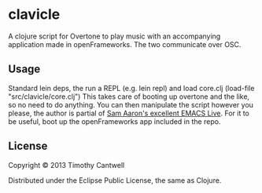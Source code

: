# clavicle

A clojure script for Overtone to play music with an accompanying application made in openFrameworks. The two communicate over OSC.

## Usage

Standard lein deps, the run a REPL (e.g. lein repl) and load core.clj (load-file "src/clavicle/core.clj")
This takes care of booting up overtone and the like, so no need to do anything. You can then manipulate
the script however you please, the author is partial of [Sam Aaron's excellent EMACS Live](http://overtone.github.io/emacs-live/).
For it to be useful, boot up the openFrameworks app included in the repo.

## License

Copyright © 2013 Timothy Cantwell

Distributed under the Eclipse Public License, the same as Clojure.
